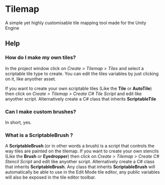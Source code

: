 # Tilemap
A simple yet highly customisable tile mapping tool made for the Unity Engine

## Help

### How do I make my own tiles?
In the project window click on _Create > Tilemap > Tiles_ and select a scriptable tile type to create. You can edit the tiles variables by just clicking on it, like anyother asset.

If you want to create your own scriptable tiles (Like the **Tile** or **AutoTile**) then click on _Create > Tilemap > Create C# Tile Script_ and edit like anyother script. Alternatively create a C# class that inherits **ScriptableTile**

### Can I make custom brushes?
In short, yes.
### What is a ScriptableBrush ?
A **ScriptableBrush** (or in other words a brush) is a script that controls the way tiles are painted on the tilemap.
If you want to create your own stencils (Like the **Brush** or **Eyedropper**) then click on _Create > Tilemap > Create C# Stencil Script_ and edit like anyother script. Alternatively create a C# class that inherits **ScriptableBrush**. Any class that inherits **ScriptableBrush** will automatically be able to use in the Edit Mode tile editor, any public variables will also be exposed in the tile editor toolbar.